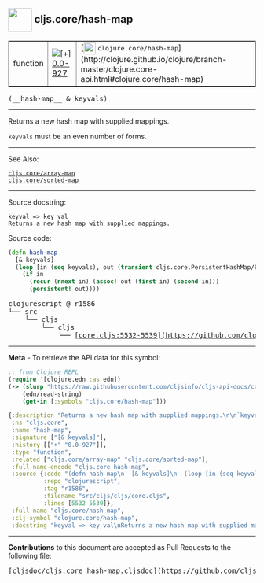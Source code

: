 ## <img width="48px" valign="middle" src="http://i.imgur.com/Hi20huC.png"> cljs.core/hash-map

 <table border="1">
<tr>

<td>function</td>
<td><a href="https://github.com/cljsinfo/cljs-api-docs/tree/0.0-927"><img valign="middle" alt="[+] 0.0-927" src="https://img.shields.io/badge/+-0.0--927-lightgrey.svg"></a> </td>
<td>
[<img height="24px" valign="middle" src="http://i.imgur.com/1GjPKvB.png"> <samp>clojure.core/hash-map</samp>](http://clojure.github.io/clojure/branch-master/clojure.core-api.html#clojure.core/hash-map)
</td>
</tr>
</table>

 <samp>
(__hash-map__ & keyvals)<br>
</samp>

---

Returns a new hash map with supplied mappings.

`keyvals` must be an even number of forms.

---


See Also:

[`cljs.core/array-map`](cljs.core_array-map.md)<br>
[`cljs.core/sorted-map`](cljs.core_sorted-map.md)<br>

---

Source docstring:

```
keyval => key val
Returns a new hash map with supplied mappings.
```

Source code:

```clj
(defn hash-map
  [& keyvals]
  (loop [in (seq keyvals), out (transient cljs.core.PersistentHashMap/EMPTY)]
    (if in
      (recur (nnext in) (assoc! out (first in) (second in)))
      (persistent! out))))
```

 <pre>
clojurescript @ r1586
└── src
    └── cljs
        └── cljs
            └── <ins>[core.cljs:5532-5539](https://github.com/clojure/clojurescript/blob/r1586/src/cljs/cljs/core.cljs#L5532-L5539)</ins>
</pre>


---

__Meta__ - To retrieve the API data for this symbol:

```clj
;; from Clojure REPL
(require '[clojure.edn :as edn])
(-> (slurp "https://raw.githubusercontent.com/cljsinfo/cljs-api-docs/catalog/cljs-api.edn")
    (edn/read-string)
    (get-in [:symbols "cljs.core/hash-map"]))
```

```clj
{:description "Returns a new hash map with supplied mappings.\n\n`keyvals` must be an even number of forms.",
 :ns "cljs.core",
 :name "hash-map",
 :signature ["[& keyvals]"],
 :history [["+" "0.0-927"]],
 :type "function",
 :related ["cljs.core/array-map" "cljs.core/sorted-map"],
 :full-name-encode "cljs.core_hash-map",
 :source {:code "(defn hash-map\n  [& keyvals]\n  (loop [in (seq keyvals), out (transient cljs.core.PersistentHashMap/EMPTY)]\n    (if in\n      (recur (nnext in) (assoc! out (first in) (second in)))\n      (persistent! out))))",
          :repo "clojurescript",
          :tag "r1586",
          :filename "src/cljs/cljs/core.cljs",
          :lines [5532 5539]},
 :full-name "cljs.core/hash-map",
 :clj-symbol "clojure.core/hash-map",
 :docstring "keyval => key val\nReturns a new hash map with supplied mappings."}

```

---

__Contributions__ to this document are accepted as Pull Requests to the following file:

 <pre>
[cljsdoc/cljs.core_hash-map.cljsdoc](https://github.com/cljsinfo/cljs-api-docs/blob/master/cljsdoc/cljs.core_hash-map.cljsdoc)
</pre>

